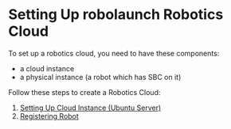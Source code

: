 # Setting Up robolaunch Robotics Cloud

To set up a robotics cloud, you need to have these components:
- a cloud instance 
- a physical instance (a robot which has SBC on it)

Follow these steps to create a Robotics Cloud:
1. [Setting Up Cloud Instance (Ubuntu Server)](./agv/raspberry-pi-4-setup/ubuntu/kubernetes/cloud-instance/)
2. [Registering Robot](./agv/raspberry-pi-4-setup/ubuntu/kubernetes/physical-instance/)